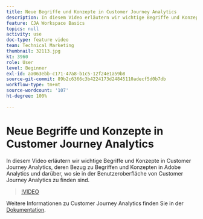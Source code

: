 ```yaml
---
title: Neue Begriffe und Konzepte in Customer Journey Analytics
description: In diesem Video erläutern wir wichtige Begriffe und Konzepte in Adobe Customer Journey Analytics, deren Bezug zu Begriffen und Konzepten in Adobe Analytics und darüber, wo sie in der Benutzeroberfläche von Customer Journey Analytics zu finden sind.
feature: CJA Workspace Basics
topics: null
activity: use
doc-type: feature video
team: Technical Marketing
thumbnail: 32113.jpg
kt: 3960
role: User
level: Beginner
exl-id: aa063ebb-c171-47a8-b1c5-12f24e1a59b8
source-git-commit: 89b2c6366c3b4224173d24845110adecf5d0b7db
workflow-type: tm+mt
source-wordcount: '107'
ht-degree: 100%

---
```


# Neue Begriffe und Konzepte in Customer Journey Analytics

In diesem Video erläutern wir wichtige Begriffe und Konzepte in Customer Journey Analytics, deren Bezug zu Begriffen und Konzepten in Adobe Analytics und darüber, wo sie in der Benutzeroberfläche von Customer Journey Analytics zu finden sind.

>[!VIDEO](https://video.tv.adobe.com/v/32113/?quality=12&learn=on)

Weitere Informationen zu Customer Journey Analytics finden Sie in der [Dokumentation](https://experienceleague.adobe.com/docs/analytics-platform/using/cja-landing.html?lang=de).
